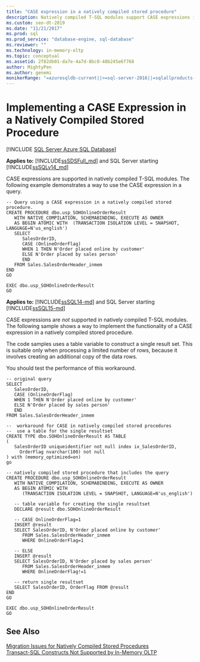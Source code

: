 ```yaml
---
title: "CASE expression in a natively compiled stored procedure"
description: Natively compiled T-SQL modules support CASE expressions in some versions of SQL Server. This example implements the CASE expression in a query.
ms.custom: seo-dt-2019
ms.date: "11/21/2017"
ms.prod: sql
ms.prod_service: "database-engine, sql-database"
ms.reviewer: ""
ms.technology: in-memory-oltp
ms.topic: conceptual
ms.assetid: 2f82db01-da7e-4a7d-8bc0-48b245e6f768
author: MightyPen
ms.author: genemi
monikerRange: "=azuresqldb-current||>=sql-server-2016||=sqlallproducts-allversions||>=sql-server-linux-2017||=azuresqldb-mi-current"
---
```

# Implementing a CASE Expression in a Natively Compiled Stored Procedure
[!INCLUDE [SQL Server Azure SQL Database](../../includes/applies-to-version/sql-asdb.md)]

**Applies to:** [!INCLUDE[ssSDSFull_md](../../includes/sssdsfull-md.md)] and SQL Server starting [!INCLUDE[ssSQLv14_md](../../includes/sssqlv14-md.md)]

CASE expressions are supported in natively compiled T-SQL modules. The following example demonstrates a way to use
the CASE expression in a query. 

``` 
-- Query using a CASE expression in a natively compiled stored procedure.
CREATE PROCEDURE dbo.usp_SOHOnlineOrderResult  
   WITH NATIVE_COMPILATION, SCHEMABINDING, EXECUTE AS OWNER  
   AS BEGIN ATOMIC WITH  (TRANSACTION ISOLATION LEVEL = SNAPSHOT, LANGUAGE=N'us_english')  
   SELECT   
      SalesOrderID,   
      CASE (OnlineOrderFlag)   
      WHEN 1 THEN N'Order placed online by customer'  
      ELSE N'Order placed by sales person'  
      END  
   FROM Sales.SalesOrderHeader_inmem
END  
GO  
  
EXEC dbo.usp_SOHOnlineOrderResult  
GO  
``` 

**Applies to:** [!INCLUDE[ssSQL14-md](../../includes/ssSQL14-md.md)] and SQL Server starting [!INCLUDE[ssSQL15-md](../../includes/ssSQL15-md.md)]

  CASE expressions are *not* supported in natively compiled T-SQL modules. The following sample shows a way to implement the functionality of a CASE expression in a natively compiled stored procedure.  
  
 The code samples uses a table variable to construct a single result set. This is suitable only when processing a limited number of rows, because it involves creating an additional copy of the data rows.  
  
 You should test the performance of this workaround.  
  
```  
-- original query  
SELECT   
   SalesOrderID,   
   CASE (OnlineOrderFlag)   
   WHEN 1 THEN N'Order placed online by customer'  
   ELSE N'Order placed by sales person'  
   END  
FROM Sales.SalesOrderHeader_inmem  
  
--  workaround for CASE in natively compiled stored procedures  
--  use a table for the single resultset  
CREATE TYPE dbo.SOHOnlineOrderResult AS TABLE  
(  
   SalesOrderID uniqueidentifier not null index ix_SalesOrderID,  
     OrderFlag nvarchar(100) not null  
) with (memory_optimized=on)  
go  
  
-- natively compiled stored procedure that includes the query  
CREATE PROCEDURE dbo.usp_SOHOnlineOrderResult  
   WITH NATIVE_COMPILATION, SCHEMABINDING, EXECUTE AS OWNER  
   AS BEGIN ATOMIC WITH  
      (TRANSACTION ISOLATION LEVEL = SNAPSHOT, LANGUAGE=N'us_english')  
  
   -- table variable for creating the single resultset  
   DECLARE @result dbo.SOHOnlineOrderResult  
  
   -- CASE OnlineOrderFlag=1  
   INSERT @result   
   SELECT SalesOrderID, N'Order placed online by customer'  
      FROM Sales.SalesOrderHeader_inmem  
      WHERE OnlineOrderFlag=1  
  
   -- ELSE  
   INSERT @result   
   SELECT SalesOrderID, N'Order placed by sales person'  
      FROM Sales.SalesOrderHeader_inmem  
      WHERE OnlineOrderFlag!=1  
  
   -- return single resultset  
   SELECT SalesOrderID, OrderFlag FROM @result  
END  
GO  
  
EXEC dbo.usp_SOHOnlineOrderResult  
GO  
```  
  
## See Also  
 [Migration Issues for Natively Compiled Stored Procedures](../../relational-databases/in-memory-oltp/migration-issues-for-natively-compiled-stored-procedures.md)   
 [Transact-SQL Constructs Not Supported by In-Memory OLTP](../../relational-databases/in-memory-oltp/transact-sql-constructs-not-supported-by-in-memory-oltp.md)  
  
  
